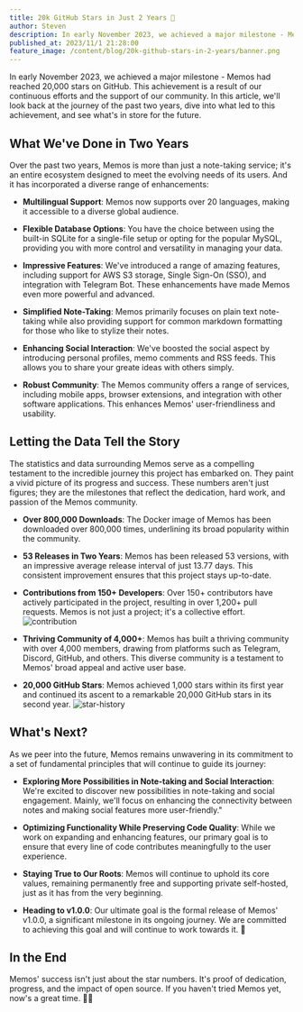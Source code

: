 ```yaml
---
title: 20k GitHub Stars in Just 2 Years 🤩
author: Steven
description: In early November 2023, we achieved a major milestone - Memos had reached 20,000 stars on GitHub. This achievement is a result of our continuous efforts and the support of our community.
published_at: 2023/11/1 21:28:00
feature_image: /content/blog/20k-github-stars-in-2-years/banner.png
---
```


In early November 2023, we achieved a major milestone - Memos had reached 20,000 stars on GitHub. This achievement is a result of our continuous efforts and the support of our community. In this article, we'll look back at the journey of the past two years, dive into what led to this achievement, and see what's in store for the future.

## What We've Done in Two Years

Over the past two years, Memos is more than just a note-taking service; it's an entire ecosystem designed to meet the evolving needs of its users. And it has incorporated a diverse range of enhancements:

- **Multilingual Support**: Memos now supports over 20 languages, making it accessible to a diverse global audience.

- **Flexible Database Options**: You have the choice between using the built-in SQLite for a single-file setup or opting for the popular MySQL, providing you with more control and versatility in managing your data.

- **Impressive Features**: We've introduced a range of amazing features, including support for AWS S3 storage, Single Sign-On (SSO), and integration with Telegram Bot. These enhancements have made Memos even more powerful and advanced.

- **Simplified Note-Taking**: Memos primarily focuses on plain text note-taking while also providing support for common markdown formatting for those who like to stylize their notes.

- **Enhancing Social Interaction**: We've boosted the social aspect by introducing personal profiles, memo comments and RSS feeds. This allows you to share your greate ideas with others simply.

- **Robust Community**: The Memos community offers a range of services, including mobile apps, browser extensions, and integration with other software applications. This enhances Memos' user-friendliness and usability.

## Letting the Data Tell the Story

The statistics and data surrounding Memos serve as a compelling testament to the incredible journey this project has embarked on. They paint a vivid picture of its progress and success. These numbers aren't just figures; they are the milestones that reflect the dedication, hard work, and passion of the Memos community.

- **Over 800,000 Downloads**: The Docker image of Memos has been downloaded over 800,000 times, underlining its broad popularity within the community.

- **53 Releases in Two Years**: Memos has been released 53 versions, with an impressive average release interval of just 13.77 days. This consistent improvement ensures that this project stays up-to-date.

- **Contributions from 150+ Developers**: Over 150+ contributors have actively participated in the project, resulting in over 1,200+ pull requests. Memos is not just a project; it's a collective effort.
  ![contribution](/content/blog/20k-github-stars-in-2-years/contribution.png)

- **Thriving Community of 4,000+**: Memos has built a thriving community with over 4,000 members, drawing from platforms such as Telegram, Discord, GitHub, and others. This diverse community is a testament to Memos' broad appeal and active user base.

- **20,000 GitHub Stars**: Memos achieved 1,000 stars within its first year and continued its ascent to a remarkable 20,000 GitHub stars in its second year.
  ![star-history](/content/blog/20k-github-stars-in-2-years/star-history.png)

## What's Next?

As we peer into the future, Memos remains unwavering in its commitment to a set of fundamental principles that will continue to guide its journey:

- **Exploring More Possibilities in Note-taking and Social Interaction**: We're excited to discover new possibilities in note-taking and social engagement. Mainly, we'll focus on enhancing the connectivity between notes and making social features more user-friendly."

- **Optimizing Functionality While Preserving Code Quality**: While we work on expanding and enhancing features, our primary goal is to ensure that every line of code contributes meaningfully to the user experience.

- **Staying True to Our Roots**: Memos will continue to uphold its core values, remaining permanently free and supporting private self-hosted, just as it has from the very beginning.

- **Heading to v1.0.0**: Our ultimate goal is the formal release of Memos' v1.0.0, a significant milestone in its ongoing journey. We are committed to achieving this goal and will continue to work towards it. 🦦

## In the End

Memos' success isn't just about the star numbers. It's proof of dedication, progress, and the impact of open source. If you haven't tried Memos yet, now's a great time. 🌟✨
